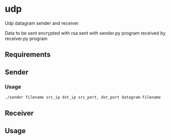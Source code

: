 # udp
Udp datagram sender and receiver


Data to be sent 
encrypted with rsa
sent with sender.py program
received by receiver.py program 

## Requirements

## Sender

### Usage
```sh
./sender filename src_ip dst_ip src_port, dst_port datagram-filename
```

## Receiver 

## Usage
